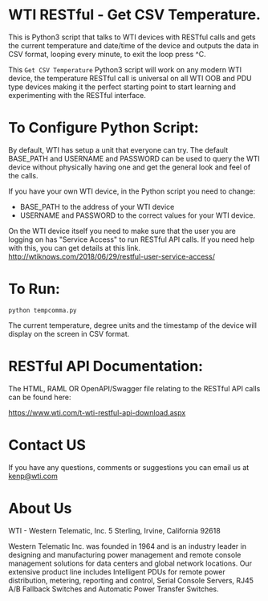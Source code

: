 # WTI RESTful - Get CSV Temperature.

This is Python3 script that talks to WTI devices with RESTful calls and gets the current temperature and date/time of the device and outputs the data in CSV format, looping
every minute, to exit the loop press ^C.

This `Get CSV Temperature` Python3 script will work on any modern WTI device, the temperature RESTful call is universal on all WTI OOB and PDU type devices making it the perfect starting point to start learning and experimenting with the RESTful interface.

# To Configure Python Script:
By default, WTI has setup a unit that everyone can try. The default BASE_PATH and USERNAME and PASSWORD can be used to query the WTI device without physically having one and get the general look and feel of the calls.

If you have your own WTI device, in the Python script you need to change:
- BASE_PATH to the address of your WTI device
- USERNAME and PASSWORD to the correct values for your WTI device.

On the WTI device itself you need to make sure that the user you are logging on has "Service Access" to run RESTful API calls. If you need help with this, you can get details at this link. http://wtiknows.com/2018/06/29/restful-user-service-access/


# To Run:
`python tempcomma.py`

The current temperature, degree units and the timestamp of the device will display on the screen in CSV format.

# RESTful API Documentation:

The HTML, RAML OR OpenAPI/Swagger file relating to the RESTful API calls can be found here:

https://www.wti.com/t-wti-restful-api-download.aspx

# Contact US
If you have any questions, comments or suggestions you can email us at kenp@wti.com

# About Us
WTI - Western Telematic, Inc.
5 Sterling, Irvine, California 92618

Western Telematic Inc. was founded in 1964 and is an industry leader in designing and manufacturing power management and remote console management solutions for data centers and global network locations.
Our extensive product line includes Intelligent PDUs for remote power distribution, metering, reporting and control, Serial Console Servers, RJ45 A/B Fallback Switches and Automatic Power Transfer Switches.
